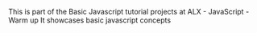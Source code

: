 This is part of the Basic Javascript tutorial projects at ALX - JavaScript - Warm up
It showcases basic javascript concepts
